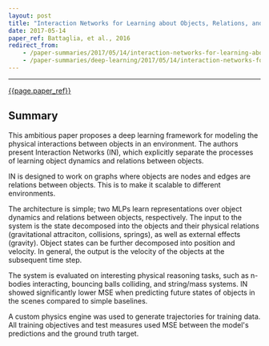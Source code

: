 ```yaml
---
layout: post
title: "Interaction Networks for Learning about Objects, Relations, and Physics"
date: 2017-05-14
paper_ref: Battaglia, et al., 2016
redirect_from:
    - /paper-summaries/2017/05/14/interaction-networks-for-learning-about-objects-relations-physics.html
    - /paper-summaries/deep-learning/2017/05/14/interaction-networks-for-learning-about-objects-relations-physics.html
---
```


<script type="text/x-mathjax-config">
MathJax.Hub.Config({
  TeX: { equationNumbers: { autoNumber: "AMS" } },
  tex2jax: {inlineMath: [['$','$'], ['\\(','\\)']]}
});
</script>

<script type="text/javascript" async
  src="https://cdn.mathjax.org/mathjax/latest/MathJax.js?config=TeX-MML-AM_CHTML">
</script> 
---

[{{page.paper_ref}}](https://arxiv.org/abs/1612.00222)

## Summary

This ambitious paper proposes a deep learning framework for modeling the physical interactions between objects in an environment. The authors present Interaction Networks (IN), which explicitly separate the processes of learning object dynamics and relations between objects. 

IN is designed to work on graphs where objects are nodes and edges are relations between objects. This is to make it scalable to different environments.

The architecture is simple; two MLPs learn representations over object dynamics and relations between objects, respectively. The input to the system is the state decomposed into the objects and their physical relations (gravitational attraciton, collisions, springs), as well as external effects (gravity). Object states can be further decomposed into position and velocity. In general, the output is the velocity of the objects at the subsequent time step.

The system is evaluated on interesting physical reasoning tasks, such as n-bodies interacting, bouncing balls colliding, and string/mass systems. IN showed significantly lower MSE when predicting future states of objects in the scenes compared to simple baselines.

A custom physics engine was used to generate trajectories for training data. All training objectives and test measures used MSE between the model's predictions and the ground truth target.